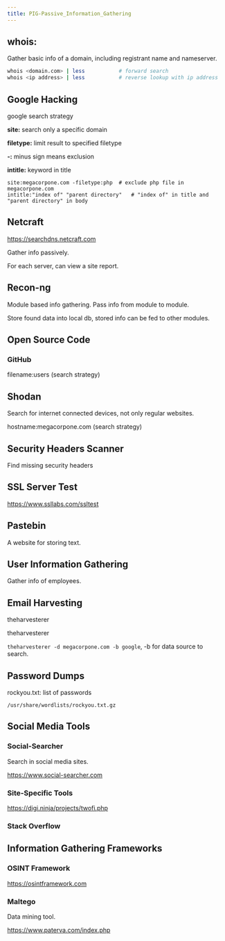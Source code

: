 ```yaml
---
title: PIG-Passive_Information_Gathering
---
```


## whois:

Gather basic info of a domain, including registrant name and nameserver.

```bash
whois <domain.com> | less			# forward search
whois <ip address> | less 			# reverse lookup with ip address
```

## Google Hacking

google search strategy

**site:** search only a specific domain

**filetype:** limit result to specified filetype

**-:** minus sign means exclusion

**intitle:** keyword in title

```
site:megacorpone.com -filetype:php	# exclude php file in megacorpone.com
intitle:"index of" "parent directory"	# "index of" in title and "parent directory" in body
```

## Netcraft

https://searchdns.netcraft.com

Gather info passively.

For each server, can view a site report.



## Recon-ng

Module based info gathering. Pass info from module to module.

Store found data into local db, stored info can be fed to other modules.



## Open Source Code

### GitHub

filename:users		(search strategy)



## Shodan

Search for internet connected devices, not only regular websites.

hostname:megacorpone.com		(search strategy)



## Security Headers Scanner

Find missing security headers



## SSL Server Test

https://www.ssllabs.com/ssltest



## Pastebin

A website for storing text.



## User Information Gathering

Gather info of employees.



## Email Harvesting

theharvesterer

theharvesterer

`theharvesterer -d megacorpone.com -b google`, -b for data source to search.



## Password Dumps

rockyou.txt: list of passwords

`/usr/share/wordlists/rockyou.txt.gz`



## Social Media Tools

### Social-Searcher

Search in social media sites.

https://www.social-searcher.com



### Site-Specific Tools

https://digi.ninja/projects/twofi.php



### Stack Overflow



## Information Gathering Frameworks

### OSINT Framework

https://osintframework.com

### Maltego

Data mining tool.

https://www.paterva.com/index.php

